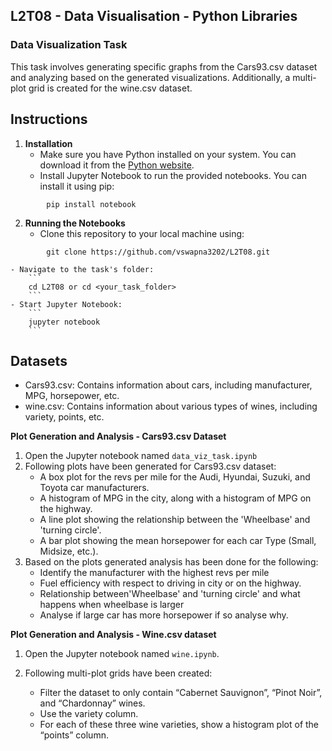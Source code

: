 ## L2T08 - Data Visualisation - Python Libraries

### Data Visualization Task

This task involves generating specific graphs from the Cars93.csv dataset and analyzing based on the generated visualizations. Additionally, a multi-plot grid is created for the wine.csv dataset.

## Instructions

1. **Installation**
    - Make sure you have Python installed on your system. You can download it from the [Python website](https://www.python.org/downloads/).
    - Install Jupyter Notebook to run the provided notebooks. You can install it using pip:
```
        pip install notebook
```

2. **Running the Notebooks**
    - Clone this repository to your local machine using:
```
        git clone https://github.com/vswapna3202/L2T08.git
```
    - Navigate to the task's folder:
        ```
        cd L2T08 or cd <your_task_folder>
        ```
    - Start Jupyter Notebook:
        ```
        jupyter notebook
        ```
## Datasets
- Cars93.csv: Contains information about cars, including manufacturer, MPG, horsepower, etc.
- wine.csv: Contains information about various types of wines, including variety, points, etc.

**Plot Generation and Analysis - Cars93.csv Dataset**

1. Open the Jupyter notebook named `data_viz_task.ipynb`
2. Following plots have been generated for Cars93.csv dataset:
    - A box plot for the revs per mile for the Audi, Hyundai, Suzuki, and Toyota car manufacturers.
    - A histogram of MPG in the city, along with a histogram of MPG on the highway.
    - A line plot showing the relationship between the 'Wheelbase' and 'turning circle'.
    - A bar plot showing the mean horsepower for each car Type (Small, Midsize, etc.).
3. Based on the plots generated analysis has been done for the following:
    - Identify the manufacturer with the highest revs per mile
    - Fuel efficiency with respect to driving in city or on the highway.
    - Relationship between'Wheelbase' and 'turning circle' and what happens when wheelbase is larger
    - Analyse if large car has more horsepower if so analyse why.

**Plot Generation and Analysis - Wine.csv dataset**

1. Open the Jupyter notebook named `wine.ipynb`.

2. Following multi-plot grids have been created:
    - Filter the dataset to only contain “Cabernet Sauvignon”, “Pinot Noir”, and “Chardonnay” wines.
    - Use the variety column.
    - For each of these three wine varieties, show a histogram plot of the “points” column.



